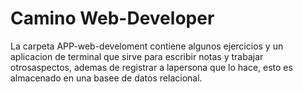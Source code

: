# Camino Web-Developer
La carpeta APP-web-develoment contiene algunos ejercicios y un aplicacion de terminal que sirve para escribir notas y trabajar otrosaspectos, ademas de registrar a lapersona que lo hace, esto es almacenado en una basee de datos relacional.
